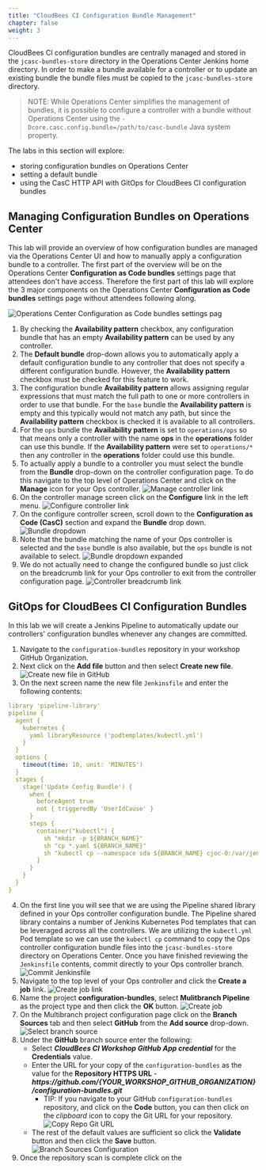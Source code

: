 ```yaml
---
title: "CloudBees CI Configuration Bundle Management"
chapter: false
weight: 3
--- 
```


CloudBees CI configuration bundles are centrally managed and stored in the `jcasc-bundles-store` directory in the Operations Center Jenkins home directory. In order to make a bundle available for a controller or to update an existing bundle the bundle files must be copied to the `jcasc-bundles-store` directory.

>NOTE: While Operations Center simplifies the management of bundles, it is possible to configure a controller with a bundle without Operations Center using the `-Dcore.casc.config.bundle=/path/to/casc-bundle` Java system property.

The labs in this section will explore:

- storing configuration bundles on Operations Center
- setting a default bundle
- using the CasC HTTP API with GitOps for CloudBees CI configuration bundles

## Managing Configuration Bundles on Operations Center

This lab will provide an overview of how configuration bundles are managed via the Operations Center UI and how to manually apply a configuration bundle to a controller. The first part of the overview will be on the Operations Center **Configuration as Code bundles** settings page that attendees don't have access. Therefore the first part of this lab will explore the 3 major components on the Operations Center **Configuration as Code bundles** settings page without attendees following along.

![Operations Center Configuration as Code bundles settings pag](ops-center-config-bundle-settings.png?width=50pc)

1. By checking the **Availability pattern** checkbox, any configuration bundle that has an empty **Availability pattern** can be used by any controller.
2. The **Default bundle** drop-down allows you to automatically apply a default configuration bundle to any controller that does not specify a different configuration bundle. However, the **Availability pattern** checkbox must be checked for this feature to work.
3. The configuration bundle **Availability pattern** allows assigning regular expressions that must match the full path to one or more controllers in order to use that bundle. For the `base` bundle the **Availability pattern** is empty and this typically would not match any path, but since the **Availability pattern** checkbox is checked it is available to all controllers.
4. For the `ops` bundle the **Availability pattern** is set to `operations/ops` so that means only a controller with the name **ops** in the **operations** folder can use this bundle. If the **Availability pattern** were set to `operations/*` then any controller in the **operations** folder could use this bundle.
5. To actually apply a bundle to a controller you must select the bundle from the **Bundle** drop-down on the controller configuration page. To do this navigate to the top level of Operations Center and click on the **Manage** icon for your Ops controller. ![Manage controller link](manage-controller-link.png?width=50pc)
6. On the controller manage screen click on the **Configure** link in the left menu. ![Configure controller link](configure-controller-link.png?width=50pc)
7. On the configure controller screen, scroll down to the **Configuration as Code (CasC)** section and expand the **Bundle** drop down. ![Bundle dropdown](bundle-dropdown.png?width=50pc)
8. Note that the bundle matching the name of your Ops controller is selected and the `base` bundle is also available, but the `ops` bundle is not available to select. ![Bundle dropdown expanded](bundle-dropdown-expanded.png?width=50pc)
9. We do not actually need to change the configured bundle so just click on the breadcrumb link for your Ops controller to exit from the controller configuration page. ![Controller breadcrumb link](controller-breadcrumb-link.png?width=50pc)

## GitOps for CloudBees CI Configuration Bundles

In this lab we will create a Jenkins Pipeline to automatically update our controllers' configuration bundles whenever any changes are committed.
 
1. Navigate to the `configuration-bundles` repository in your workshop GitHub Organization.
2. Next click on the **Add file** button and then select **Create new file**. ![Create new file in GitHub](github-create-new-file.png?width=50pc)
3. On the next screen name the new file `Jenkinsfile` and enter the following contents:
```yaml
library 'pipeline-library'
pipeline {
  agent {
    kubernetes {
      yaml libraryResource ('podtemplates/kubectl.yml')
    }
  }
  options {
    timeout(time: 10, unit: 'MINUTES')
  }
  stages {
    stage('Update Config Bundle') {
      when {
        beforeAgent true
        not { triggeredBy 'UserIdCause' }
      }
      steps {
        container("kubectl") {
          sh "mkdir -p ${BRANCH_NAME}"
          sh "cp *.yaml ${BRANCH_NAME}"
          sh "kubectl cp --namespace sda ${BRANCH_NAME} cjoc-0:/var/jenkins_home/jcasc-bundles-store/ -c jenkins"
        }
      }
    }
  }
}
```
4. On the first line you will see that we are using the Pipeline shared library defined in your Ops controller configuration bundle. The Pipeline shared library contains a number of Jenkins Kubernetes Pod templates that can be leveraged across all the controllers. We are utilizing the `kubectl.yml` Pod template so we can use the `kubectl cp` command to copy the Ops controller configuration bundle files into the `jcasc-bundles-store` directory on Operations Center. Once you have finished reviewing the `Jenkinsfile` contents, commit directly to your Ops controller branch. ![Commit Jenkinsfile](commit-jenkinsfile.png?width=50pc)
5. Navigate to the top level of your Ops controller and click the **Create a job** link. ![Create job link](create-job-link.png?width=50pc)
6. Name the project **configuration-bundles**, select **Mulitbranch Pipeline** as the project type and then click the **OK** button. ![Create job](create-job.png?width=50pc)
7. On the Multibranch project configuration page click on the **Branch Sources** tab and then select **GitHub** from the **Add source** drop-down. ![Select branch source](select-branch-source.png?width=50pc)
8. Under the **GitHub** branch source enter the following:
   - Select ***CloudBees CI Workshop GitHub App credential*** for the **Credentials** value. 
   - Enter the URL for your copy of the `configuration-bundles` as the value for the **Repository HTTPS URL** - ***https:\//github.com/{YOUR_WORKSHOP_GITHUB_ORGANIZATION}/configuration-bundles.git***
     - TIP: If you navigate to your GitHub `configuration-bundles` repository, and click on the **Code** button, you can then click on the *clipboard* icon to copy the Git URL for your repository. ![Copy Repo Git URL](copy-repo-url.png?width=40pc)
   - The rest of the default values are sufficient so click the **Validate** button and then click the **Save** button. ![Branch Sources Configuration](branch-source-config.png?width=50pc)
9. Once the repository scan is complete click on the 